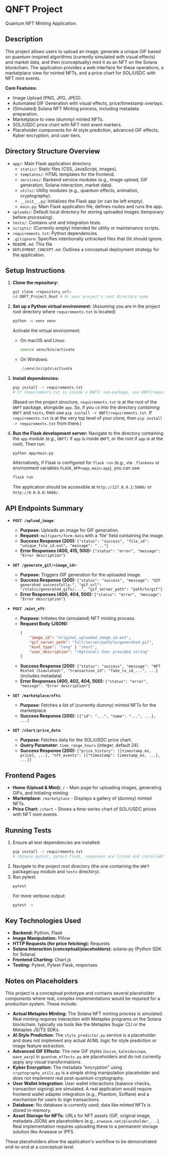# QNFT Project

Quantum NFT Minting Application.

## Description

This project allows users to upload an image, generate a unique GIF based on quantum-inspired algorithms (currently simulated with visual effects) and market data, and then (conceptually) mint it as an NFT on the Solana blockchain. The application provides a web interface for these operations, a marketplace view for minted NFTs, and a price chart for SOL/USDC with NFT mint events.

**Core Features:**
*   Image Upload (PNG, JPG, JPEG).
*   Automated GIF Generation with visual effects, price/timestamp overlays.
*   (Simulated) Solana NFT Minting process, including metadata preparation.
*   Marketplace to view (dummy) minted NFTs.
*   SOL/USDC price chart with NFT mint event markers.
*   Placeholder components for AI style prediction, advanced GIF effects, Kyber encryption, and user tiers.

## Directory Structure Overview

*   `app/`: Main Flask application directory.
    *   `static/`: Static files (CSS, JavaScript, images).
    *   `templates/`: HTML templates for the frontend.
    *   `services/`: Backend service modules (e.g., image upload, GIF generation, Solana interaction, market data).
    *   `utils/`: Utility modules (e.g., quantum effects, animation, cryptography).
    *   `__init__.py`: Initializes the Flask app (or can be left empty).
    *   `main.py`: Main Flask application file, defines routes and runs the app.
*   `uploads/`: Default local directory for storing uploaded images (temporary before processing).
*   `tests/`: Contains unit and integration tests.
*   `scripts/`: (Currently empty) Intended for utility or maintenance scripts.
*   `requirements.txt`: Python dependencies.
*   `.gitignore`: Specifies intentionally untracked files that Git should ignore.
*   `README.md`: This file.
*   `DEPLOYMENT_CONCEPT.md`: Outlines a conceptual deployment strategy for the application.

## Setup Instructions

1.  **Clone the repository:**
    ```bash
    git clone <repository_url>
    cd QNFT_Project_Root # Or your project's root directory name
    ```

2.  **Set up a Python virtual environment:**
    (Assuming you are in the project root directory where `requirements.txt` is located)
    ```bash
    python -m venv venv
    ```
    Activate the virtual environment:
    *   On macOS and Linux:
        ```bash
        source venv/bin/activate
        ```
    *   On Windows:
        ```bash
        .\venv\Scripts\activate
        ```

3.  **Install dependencies:**
    ```bash
    pip install -r requirements.txt 
    # If requirements.txt is inside a QNFT/ sub-package, use QNFT/requirements.txt
    ```
    (Based on the project structure, `requirements.txt` is at the root of the `QNFT` package, alongside `app`. So, if you `cd` into the directory *containing* `QNFT` and `tests`, then use `pip install -r QNFT/requirements.txt`. If `requirements.txt` is at the very top level of your clone, then `pip install -r requirements.txt` from there.)

4.  **Run the Flask development server:**
    Navigate to the directory containing the `app` module (e.g., `QNFT/` if `app` is inside `QNFT`, or the root if `app` is at the root).
    Then run:
    ```bash
    python app/main.py
    ```
    Alternatively, if Flask is configured for `flask run` (e.g., via `.flaskenv` or environment variables `FLASK_APP=app.main:app`), you can use:
    ```bash
    flask run
    ```
    The application should be accessible at `http://127.0.0.1:5000/` or `http://0.0.0.0:5000/`.

## API Endpoints Summary

*   **`POST /upload_image`**:
    *   **Purpose:** Uploads an image for GIF generation.
    *   **Request:** `multipart/form-data` with a 'file' field containing the image.
    *   **Success Response (200):** `{"status": "success", "file_id": "unique_file_id.ext", "message": "..."}`
    *   **Error Responses (400, 415, 500):** `{"status": "error", "message": "Error description"}`

*   **`GET /generate_gif/<image_id>`**:
    *   **Purpose:** Triggers GIF generation for the uploaded image.
    *   **Success Response (200):** `{"status": "success", "message": "GIF generated successfully.", "gif_url": "/static/generated_gifs/...", "gif_server_path": "path/to/gif"}`
    *   **Error Responses (400, 404, 500):** `{"status": "error", "message": "Error description"}`

*   **`POST /mint_nft`**:
    *   **Purpose:** Initiates the (simulated) NFT minting process.
    *   **Request Body (JSON):**
        ```json
        {
            "image_id": "original_uploaded_image_id.ext",
            "gif_server_path": "full/server/path/to/generated.gif", 
            "mint_type": "long" | "short",
            "user_description": "(Optional) User provided string"
        }
        ```
    *   **Success Response (200):** `{"status": "success", "message": "NFT Minted (Simulated)", "transaction_id": "fake_tx_id_...", ...}` (includes metadata)
    *   **Error Responses (400, 402, 404, 500):** `{"status": "error", "message": "Error description"}`

*   **`GET /marketplace/nfts`**:
    *   **Purpose:** Fetches a list of (currently dummy) minted NFTs for the marketplace.
    *   **Success Response (200):** `[{"id": "...", "name": "...", ...}, ...]`

*   **`GET /chart/price_data`**:
    *   **Purpose:** Fetches data for the SOL/USDC price chart.
    *   **Query Parameter:** `time_range_hours` (integer, default 24).
    *   **Success Response (200):** `{"price_history": [[timestamp_ms, price], ...], "nft_events": [{"timestamp": timestamp_ms, ...}, ...]}`

## Frontend Pages

*   **Home (Upload & Mint):** `/` - Main page for uploading images, generating GIFs, and initiating minting.
*   **Marketplace:** `/marketplace` - Displays a gallery of (dummy) minted NFTs.
*   **Price Chart:** `/chart` - Shows a time-series chart of SOL/USDC prices with NFT mint events.

## Running Tests

1.  Ensure all test dependencies are installed:
    ```bash
    pip install -r requirements.txt 
    # (Ensure pytest, pytest-flask, responses are listed and installed)
    ```
2.  Navigate to the project root directory (the one containing the `QNFT` package/`app` module and `tests` directory).
3.  Run pytest:
    ```bash
    pytest
    ```
    For more verbose output:
    ```bash
    pytest -v
    ```

## Key Technologies Used

*   **Backend:** Python, Flask
*   **Image Manipulation:** Pillow
*   **HTTP Requests (for price fetching):** Requests
*   **Solana Interaction (conceptual/placeholders):** solana-py (Python SDK for Solana)
*   **Frontend Charting:** Chart.js
*   **Testing:** Pytest, Pytest-Flask, responses

## Notes on Placeholders

This project is a conceptual prototype and contains several placeholder components where real, complex implementations would be required for a production system. These include:

*   **Actual Metaplex Minting:** The Solana NFT minting process is simulated. Real minting requires interaction with Metaplex programs on the Solana blockchain, typically via tools like the Metaplex Sugar CLI or the Metaplex JS/TS SDKs.
*   **AI Style Prediction:** The `style_predictor.py` service is a placeholder and does not implement any actual AI/ML logic for style prediction or image feature extraction.
*   **Advanced GIF Effects:** The new GIF styles (`noise`, `kaleidoscope`, `wave_warp`) in `quantum_effects.py` are placeholders and do not currently apply any visual transformations.
*   **Kyber Encryption:** The metadata "encryption" using `cryptography_utils.py` is a simple string manipulation placeholder and does not implement real post-quantum cryptography.
*   **User Wallet Integration:** User wallet interactions (balance checks, transaction signing) are simulated. A real application would require frontend wallet adapter integration (e.g., Phantom, Solflare) and a mechanism for users to sign transactions.
*   **Database:** No database is currently used; data like minted NFTs is stored in-memory.
*   **Asset Storage for NFTs:** URLs for NFT assets (GIF, original image, metadata JSON) are placeholders (e.g., `arweave.net/placeholder_...`). Real implementation requires uploading these to a permanent storage solution like Arweave or IPFS.

These placeholders allow the application's workflow to be demonstrated end-to-end at a conceptual level.
